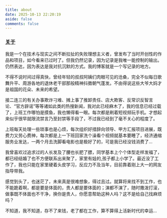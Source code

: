 ```yaml
---
title: about
date: 2025-10-13 22:20:19
aside: false
comments: false
---
```


### [关于](https://hoochanlon.github.io/hoochanlon)

我是一个在技术与现实之间不断拉扯的失败理想主义者，曾发布了当时开创性的作品和项目，如今看来已过时了。但我仍然记录，因为记录是我唯一能控制的输出。仍然表达，因为表达是我对抗沉默的方式。我的博客就是一个写记录的地方。

不得不说时间过得真快，曾经年轻的叔叔阿姨们肉眼可见的沧桑，完全不似每日歌舞升平、周游各地的退休老干部那般精神抖擞朝气蓬发。不由得说这些大爷大妈才是祖国的花朵、未来的希望。

接二连三的有关办事欺诈刁难、摊上事了推卸责任、店大欺客、反常识反智言论、“官方辟谣”等等诸如此类的热搜新闻，我对此已经麻木了，我的信息已经过载了，上班工作哪怕是摸鱼，我也懒得看一眼。每次都是刷着短视频玩手机。才想起来似乎很早就限流禁言乃至封禁等手段了，不过我已经到了毫不关心的程度了。

上班每天处理一些琐事也是心烦，每次组织好措辞向领导、甲方汇报项目进展，既费力又劳心费神，每次都是上一下班回家洗个澡看个视频就基本要睡了，经济通缩服务业发达，一两个月去洗脚看电影也是极好了的，可是我已经没钱消费了...

我曾喜欢过追求过的人长发及了腰也长肥了膘，同学基本上个个体型走样发福了，都已经结婚了也不方便联系出来聚了，家里有娃的,孩子都上小学了。最近没了工作了，我也只能在家里硬着头皮学习，反应力不及当年，目前靠着刚上大一的网友指导带我。

感觉到头了，也迷茫了，未来真是很难想象，得过且过。就算将来找不到工作，也不能跪着啊，都是要是体面的，贵人都是要体面的；演都不演了，随时撒泼打滚，做事既不体面也不干净，换你是贵人，你愿意帮助这种人吗？这不是给自己找麻烦吗？

不知道，我不知道，存不了来钱，老了都在工作，算不算得上活新时代的幸运...